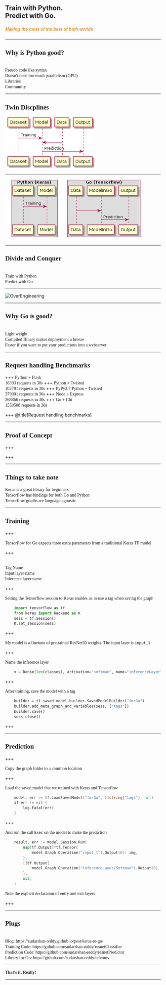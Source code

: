 ## Train with Python. <br> Predict with Go.  
##### <span style="font-family:Helvetica Neue; font-weight:bold"><span style="color:#e49436">Making the most of the best of both worlds</span></span>

---

## <span style="font-family:Rockitt; font-weight:bold"> Why is Python good?</span>

<br>
<span class="fragment" data-fragment-index="1" style="font-family:Hattori Hanzo;">Pseudo code like syntax</span> 
<br>
<span class="fragment" data-fragment-index="1" style="font-family:Hattori Hanzo;">Doesn't need too much parallelism (GPU)</span> 
<br>
<span class="fragment" data-fragment-index="2" style="font-family:Hattori Hanzo;">Libraries</span> 
<br>
<span class="fragment" data-fragment-index="4" style="font-family:Hattori Hanzo;">Community</span>  

---

## <span style="font-family:Rockitt; font-weight:bold">Twin Discplines</span>

![before](assets/before.png)

---

![after](assets/after.png)

--- 

## <span style="font-family:Rockitt; font-weight:bold">Divide and Conquer</span>

<br>
<span class="fragment" data-fragment-index="1" style="font-family:Hattori Hanzo;">Train with Python</span> 
<br>
<span class="fragment" data-fragment-index="1" style="font-family:Hattori Hanzo;">Predict with Go</span> 
<br>


---

![OverEngineering](https://jrlburke.files.wordpress.com/2015/10/could-should.jpg)

---

## <span style="font-family:Rockitt; font-weight:bold">Why Go is good?</span>

<br>
<span class="fragment" data-fragment-index="1" style="font-family:Hattori Hanzo;">Light weight</span> 
<br>
<span class="fragment" data-fragment-index="1" style="font-family:Hattori Hanzo;">Compiled Binary makes deployment a breeze</span> 
<br>
<span class="fragment" data-fragment-index="1" style="font-family:Hattori Hanzo;">Faster if you want to put your predictions into a webserver</span> 
<br>

---

## <span style="font-family:Rockitt; font-weight:bold">Request handling Benchmarks</span>

+++
<span class="fragment" data-fragment-index="1" style="font-family:Hattori Hanzo;">Python + Flask</span> 
</br>
<span class="fragment" data-fragment-index="1" style="font-family:Hattori Hanzo;">16393 requests in 30s</span>
+++
<span class="fragment" data-fragment-index="1" style="font-family:Hattori Hanzo;">Python + Twisted</span> 
</br>
<span class="fragment" data-fragment-index="1" style="font-family:Hattori Hanzo;">102781 requests in 30s</span>
+++
<span class="fragment" data-fragment-index="1" style="font-family:Hattori Hanzo;">PyPy2.7 Python + Twisted</span> 
</br>
<span class="fragment" data-fragment-index="1" style="font-family:Hattori Hanzo;">379001 requests in 30s</span>
+++
<span class="fragment" data-fragment-index="1" style="font-family:Hattori Hanzo;">Node + Express</span> 
</br>
<span class="fragment" data-fragment-index="1" style="font-family:Hattori Hanzo;">268866 requests in 30s</span>
+++
<span class="fragment" data-fragment-index="1" style="font-family:Hattori Hanzo;">Go + Chi</span> 
</br>
<span class="fragment" data-fragment-index="1" style="font-family:Hattori Hanzo;">1550508 requests in 30s</span>

+++
@title[Request handling benchmarks]

<canvas class="stretch" data-chart="horizontalBar">
<!--
{
 "data" : {
  "labels" : ["Python + Flask", "Python + Twisted", "PyPy2.7 Python + Twisted",
    "Node + Express", "Go + Chi"],
  "datasets" : [{
    "data": [16393, 102781, 379001, 268866, 1550508],
    "backgroundColor": "#e49436",
    "borderColor": "#e49436"
  }]
  },
  "options": {
    "title": {
      "display": true,
      "text": "Request handling benchmarks",
      "fontColor": "gray",
      "fontSize": 20
    },
    "legend": {
      "display": false
    },
    "scales": {
      "xAxes": [{
        "ticks": {
            "beginAtZero": true,
            "max": 1600000,
            "stepSize": 10000,
            "fontColor": "gray"
        },
        "scaleLabel": {
          "display": true,
          "labelString": "Requests in 30s",
          "fontColor": "gray"
        }
      }],
      "yAxes": [{
        "ticks": {
            "fontColor": "gray"
        }
      }]
    }
  }
}
-->
</canvas>

---

## <span style="font-family:Rockitt; font-weight:bold">Proof of Concept</span>

+++

<script src="https://asciinema.org/a/kVDQ7RhcMYnNrKblwjYldgUCe.js" id="asciicast-kVDQ7RhcMYnNrKblwjYldgUCe" async data-autoplay="true"></script>

+++

---

## <span style="font-family:Rockitt; font-weight:bold">Things to take note</span>


<span class="fragment" data-fragment-index="1" style="font-family:Hattori Hanzo;">Keras is a great library for beginners</span> 
</br>
<span class="fragment" data-fragment-index="1" style="font-family:Hattori Hanzo;">Tensorflow has bindings for both Go and Python</span> 
</br>
<span class="fragment" data-fragment-index="1" style="font-family:Hattori Hanzo;">Tensorflow graphs are language agnostic</span> 

---


## <span style="font-family:Rockitt; font-weight:bold">Training</span>

+++

<span class="fragment" data-fragment-index="1" style="font-family:Hattori Hanzo;">Tensorflow for Go expects three extra parameters from a traditional Keras TF model</span> 

+++

<br>
<span class="fragment" data-fragment-index="1" style="font-family:Hattori Hanzo;">Tag Name</span> 
<br>
<span class="fragment" data-fragment-index="1" style="font-family:Hattori Hanzo;">Input layer name</span> 
<br>
<span class="fragment" data-fragment-index="1" style="font-family:Hattori Hanzo;">Inference layer name</span> 

+++

<span class="fragment" data-fragment-index="1" style="font-family:Hattori Hanzo;">Setting the Tensorflow session to Keras enables us to use a tag when saving the graph</span> 

```python
    import tensorflow as tf
    from keras import backend as K
    sess = tf.Session()
    K.set_session(sess)
```
+++

<span class="fragment" data-fragment-index="1" style="font-family:Hattori Hanzo;">My model is a finetune of pretrained ResNet50 weights. The input layer is `input_1`</span> 
    
+++

<span class="fragment" data-fragment-index="1" style="font-family:Hattori Hanzo;">Name the inference layer</span> 
```python
    x = Dense(len(classes), activation="softmax", name="inferenceLayer")(last)
```

+++


<span class="fragment" data-fragment-index="1" style="font-family:Hattori Hanzo;">After training, save the model with a tag</span> 

```python
    builder = tf.saved_model.builder.SavedModelBuilder("forGo")
    builder.add_meta_graph_and_variables(sess, ["tags"])
    builder.save()
    sess.close()
```

+++

---

## <span style="font-family:Rockitt; font-weight:bold">Prediction</span>

+++

<span class="fragment" data-fragment-index="1" style="font-family:Hattori Hanzo;">Copy the graph folder to a common location</span> 

+++

<span class="fragment" data-fragment-index="1" style="font-family:Hattori Hanzo;">Load the saved model that we trained with Keras and Tensorflow</span>

```go
    model, err := tf.LoadSavedModel("forGo", []string{"tags"}, nil)
	if err != nil {
		log.Fatal(err)
	}
```

+++

<span class="fragment" data-fragment-index="1" style="font-family:Hattori Hanzo;">And run the call `Exec` on the model to make the prediction</span>

```go
    result, err := model.Session.Run(
		map[tf.Output]*tf.Tensor{
			model.Graph.Operation("input_1").Output(0): img,
		},
		[]tf.Output{
			model.Graph.Operation("inferenceLayer/Softmax").Output(0),
		},
		nil,
	)
```

<span class="fragment" data-fragment-index="1" style="font-family:Hattori Hanzo;">Note the explicit declaration of entry and exit layers</span>

+++

---

## <span style="font-family:Rockitt; font-weight:bold">Plugs</span>

<br>
<span class="fragment" data-fragment-index="1" style="font-family:Hattori Hanzo;">Blog: https://sudarshan-reddy.github.io/post/keras-to-go/ </span>
<br>
<span class="fragment" data-fragment-index="1" style="font-family:Hattori Hanzo;">Training Code: https://github.com/sudarshan-reddy/resnetClassifier</span>
<br>
<span class="fragment" data-fragment-index="1" style="font-family:Hattori Hanzo;">Prediction Code: https://github.com/sudarshan-reddy/resnetPredictor</span>
<br>
<span class="fragment" data-fragment-index="1" style="font-family:Hattori Hanzo;">Library for Go: https://github.com/sudarshan-reddy/telemus
</span>
<br>

---

<span style="font-family:Rockitt; font-weight:bold">That's it. Really!</span>

---
